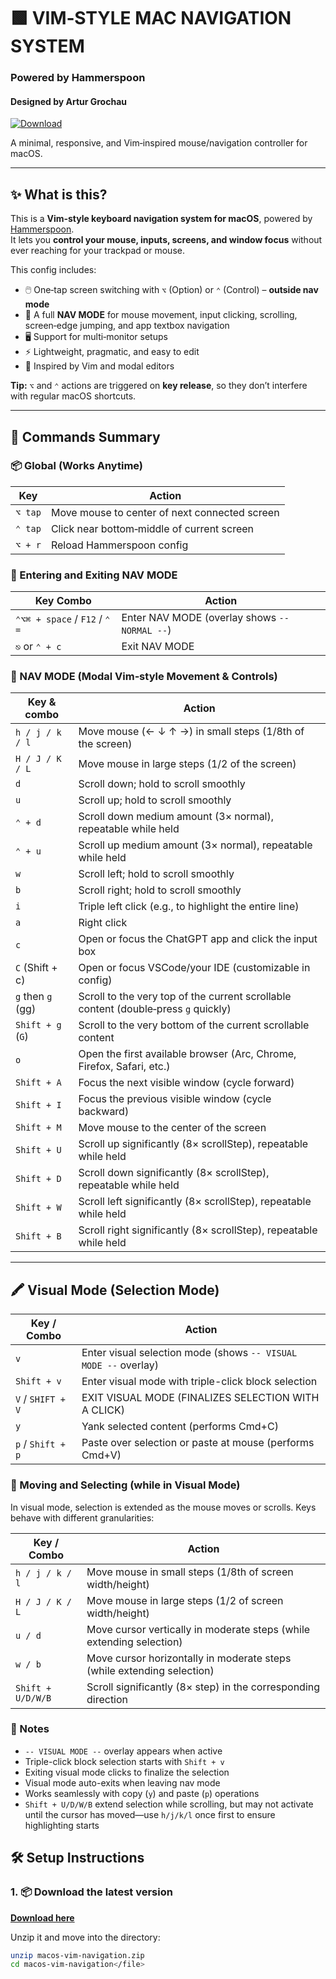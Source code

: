 # 🟩 VIM‑STYLE MAC NAVIGATION SYSTEM  
### Powered by Hammerspoon  
#### Designed by **Artur Grochau** [](https://github.com/arturpedrotti)

[![Download](https://img.shields.io/badge/⬇️%20Download-v1.3.1-green?style=for-the-badge)](https://github.com/arturpedrotti/macos-vim-navigation/releases/latest/download/macos-vim-navigation.zip)

A minimal, responsive, and Vim‑inspired mouse/navigation controller for macOS.

---

## ✨ What is this?

This is a **Vim‑style keyboard navigation system for macOS**, powered by [Hammerspoon](https://www.hammerspoon.org).  
It lets you **control your mouse, inputs, screens, and window focus** without ever reaching for your trackpad or mouse.

This config includes:

- 🖱️ One‑tap screen switching with `⌥` (Option) or `⌃` (Control) – **outside nav mode**
- 🧭 A full **NAV MODE** for mouse movement, input clicking, scrolling, screen‑edge jumping, and app textbox navigation
- 🖥️ Support for multi‑monitor setups
- ⚡ Lightweight, pragmatic, and easy to edit
- 🧠 Inspired by Vim and modal editors

**Tip:** `⌥` and `⌃` actions are triggered on **key release**, so they don’t interfere with regular macOS shortcuts.

---

## 🧠 Commands Summary

### 📦 Global (Works Anytime)

| Key     | Action                                        |
| ------- | --------------------------------------------- |
| `⌥ tap` | Move mouse to center of next connected screen |
| `⌃ tap` | Click near bottom‑middle of current screen    |
| `⌥ + r` | Reload Hammerspoon config                     |

### 🚀 Entering and Exiting NAV MODE

| Key Combo                     | Action                                        |
| ----------------------------- | --------------------------------------------- |
| `⌃⌥⌘ + space` / `F12` / `⌃ =` | Enter NAV MODE (overlay shows `-- NORMAL --`) |
| `⎋` or `⌃ + c`                | Exit NAV MODE                                 |

### 🧭 NAV MODE (Modal Vim‑style Movement & Controls)

| Key & combo       | Action                                                                              |
| ----------------- | ----------------------------------------------------------------------------------- |
| `h / j / k / l`   | Move mouse (← ↓ ↑ →) in small steps (1/8th of the screen)                           |
| `H / J / K / L`   | Move mouse in large steps (1/2 of the screen)                                       |
| `d`               | Scroll down; hold to scroll smoothly                                                |
| `u`               | Scroll up; hold to scroll smoothly                                                  |
| `⌃ + d`           | Scroll down medium amount (3× normal), repeatable while held                        |
| `⌃ + u`           | Scroll up medium amount (3× normal), repeatable while held                          |
| `w`               | Scroll left; hold to scroll smoothly                                                |
| `b`               | Scroll right; hold to scroll smoothly                                               |
| `i`               | Triple left click (e.g., to highlight the entire line)                              |
| `a`               | Right click                                                                         |
| `c`               | Open or focus the ChatGPT app and click the input box                               |
| `C` (Shift + c)   | Open or focus VSCode/your IDE (customizable in config)                              |
| `g` then `g` (gg) | Scroll to the very top of the current scrollable content (double‑press `g` quickly) |
| `Shift + g` (`G`) | Scroll to the very bottom of the current scrollable content                         |
| `o`               | Open the first available browser (Arc, Chrome, Firefox, Safari, etc.)               |
| `Shift + A`       | Focus the next visible window (cycle forward)                                       |
| `Shift + I`       | Focus the previous visible window (cycle backward)                                  |
| `Shift + M`       | Move mouse to the center of the screen                                              |
| `Shift + U`       | Scroll up significantly (8× scrollStep), repeatable while held                      |
| `Shift + D`       | Scroll down significantly (8× scrollStep), repeatable while held                    |
| `Shift + W`       | Scroll left significantly (8× scrollStep), repeatable while held                    |
| `Shift + B`       | Scroll right significantly (8× scrollStep), repeatable while held                   |

---

## 🖍️ Visual Mode (Selection Mode)

| Key / Combo       | Action                                                          |
| ----------------- | --------------------------------------------------------------- |
| `v`               | Enter visual selection mode (shows `-- VISUAL MODE --` overlay) |
| `Shift + v`       | Enter visual mode with triple-click block selection             |
| `V` / `SHIFT + V` | EXIT VISUAL MODE (FINALIZES SELECTION WITH A CLICK)             |
| `y`               | Yank selected content (performs Cmd+C)                          |
| `p` / `Shift + p` | Paste over selection or paste at mouse (performs Cmd+V)         |

### 🔀 Moving and Selecting (while in Visual Mode)

In visual mode, selection is extended as the mouse moves or scrolls. Keys behave with different granularities:

| Key / Combo       | Action                                                                 |
| ----------------- | ---------------------------------------------------------------------- |
| `h / j / k / l`   | Move mouse in small steps (1/8th of screen width/height)               |
| `H / J / K / L`   | Move mouse in large steps (1/2 of screen width/height)                 |
| `u / d`           | Move cursor vertically in moderate steps (while extending selection)   |
| `w / b`           | Move cursor horizontally in moderate steps (while extending selection) |
| `Shift + U/D/W/B` | Scroll significantly (8× step) in the corresponding direction          |

### 📌 Notes

- `-- VISUAL MODE --` overlay appears when active
- Triple-click block selection starts with `Shift + v`
- Exiting visual mode clicks to finalize the selection
- Visual mode auto-exits when leaving nav mode
- Works seamlessly with copy (`y`) and paste (`p`) operations
- `Shift + U/D/W/B` extend selection while scrolling, but may not activate until the cursor has moved—use `h/j/k/l` once first to ensure highlighting starts

## 🛠 Setup Instructions

### 1. 📦 Download the latest version

[**Download here**](https://github.com/arturpedrotti/macos-vim-navigation/releases/latest/download/macos-vim-navigation.zip)

Unzip it and move into the directory:

```bash
unzip macos-vim-navigation.zip
cd macos-vim-navigation</file>
